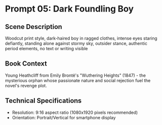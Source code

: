 # Prompt 05: Dark Foundling Boy

## Scene Description
Woodcut print style, dark-haired boy in ragged clothes, intense eyes staring defiantly, standing alone against stormy sky, outsider stance, authentic period elements, no text or writing visible

## Book Context
Young Heathcliff from Emily Brontë's "Wuthering Heights" (1847) - the mysterious orphan whose passionate nature and social rejection fuel the novel's revenge plot.

## Technical Specifications
- Resolution: 9:16 aspect ratio (1080x1920 pixels recommended)
- Orientation: Portrait/Vertical for smartphone display